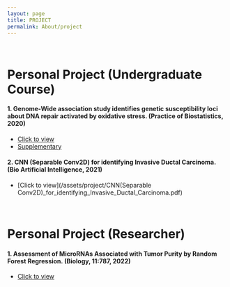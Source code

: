```yaml
---
layout: page
title: PROJECT
permalink: About/project
---
```


<br/>

# Personal Project (Undergraduate Course)

#### 1. Genome-Wide association study identifies genetic susceptibility loci about DNA repair activated by oxidative stress. (Practice of Biostatistics, 2020)
  * [Click to view](/assets/project/Practice_of_Biostatistics.pdf) 
  * [Supplementary](/assets/project/Practice_of_Biostatistics_Supplementary.pdf)


#### 2.	CNN (Separable Conv2D) for identifying Invasive Ductal Carcinoma. (Bio Artificial Intelligence, 2021)
  * [Click to view](/assets/project/CNN(Separable Conv2D)_for_identifying_Invasive_Ductal_Carcinoma.pdf)

<br/>

# Personal Project (Researcher)

#### 1. Assessment of MicroRNAs Associated with Tumor Purity by Random Forest Regression. (Biology, 11:787, 2022)
  * [Click to view](https://www.mdpi.com/2079-7737/11/5/787) 


